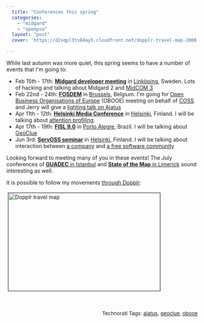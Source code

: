 ```yaml
---
  title: "Conferences this spring"
  categories: 
    - "midgard"
    - "openpsa"
  layout: "post"
  cover: 'https://d2vqpl3tx84ay5.cloudfront.net/dopplr-travel-map-2008-1.jpg'

---
```

<p>
While last autumn was more quiet, this spring seems to have a number of events that I'm going to:
</p><ul><li>Feb 15th - 17th: <strong><a href="http://www.midgard-project.org/community/events/midgard_developer_meeting-001.html">Midgard developer meeting</a></strong> in <a href="http://en.wikipedia.org/wiki/Link%C3%B6ping">Linköping</a>, Sweden. Lots of hacking and talking about Midgard 2 and <a href="http://bergie.iki.fi/blog/some_plans_for_midcom_3/">MidCOM 3</a></li>
<li>Feb 22nd - 24th: <strong><a href="http://fosdem.org/2008/">FOSDEM</a></strong> in <a href="http://en.wikipedia.org/wiki/Brussels">Brussels</a>, Belgium. I'm going for <a href="http://www.obooe.eu/en">Open Business Organisations of Europe</a> (OBOOE) meeting on behalf of <a href="http://www.coss.fi/web/coss/home">COSS</a> and Jerry will give a <a href="http://protoblogr.net/blog/view/ajatus_lightning_talk-_fosdem.html">lighting talk on Ajatus</a></li>
<li>Apr 11th - 12th: <strong><a href="http://www.mediapaivat.fi/english/">Helsinki Media Conference</a></strong> in <a href="http://en.wikipedia.org/wiki/Helsinki">Helsinki</a>, Finland. I will be talking about <a href="http://bergie.iki.fi/blog/putting_attention_to_midgard/">attention profiling</a>.</li>
<li>Apr 17th - 19th: <strong><a href="http://fisl.softwarelivre.org/9.0/www/">FISL 9.0</a></strong> in <a href="http://en.wikipedia.org/wiki/Porto_Alegre">Porto Alegre</a>, Brazil. I will be talking about <a href="http://www.freedesktop.org/wiki/Software/GeoClue">GeoClue</a></li>
<li>Jun 3rd: <strong><a href="http://www.coss.fi/web/servoss/home">ServOSS seminar</a></strong> in <a href="http://en.wikipedia.org/wiki/Helsinki">Helsinki</a>, Finland. I will be talking about interaction between <a href="http://nemein.com/en/">a company</a> and <a href="http://www.midgard-project.org/">a free software community</a></li>
</ul><p>
Looking forward to meeting many of you in these events! The July conferences of <strong><a href="http://guadec.expectnation.com/public/content/main">GUADEC</a></strong><a href="http://guadec.expectnation.com/public/content/main"> in Istanbul</a> and <strong><a href="http://wiki.openstreetmap.org/index.php/State_Of_The_Map_2008">State of the Map</a></strong><a href="http://wiki.openstreetmap.org/index.php/State_Of_The_Map_2008"> in Limerick</a> sound interesting as well.
</p><p>
It is possible to follow my movements <a href="http://www.dopplr.com/traveller/bergie">through Dopplr</a>:
</p><p>
<img src="https://d2vqpl3tx84ay5.cloudfront.net/dopplr-travel-map-2008-1.jpg" height="257" width="400" border="1" hspace="4" vspace="4" alt="Dopplr travel map" title="Dopplr travel map" /><br /><span style="font-size:10pt;">
<br /></span>
</p><p style="text-align:right;">
<span style="font-size:10pt;">
<br />Technorati Tags: </span><span style="font-size:10pt;"><a href="http://www.technorati.com/tag/ajatus">ajatus</a></span><span style="font-size:10pt;">, </span><span style="font-size:10pt;"><a href="http://www.technorati.com/tag/geoclue">geoclue</a></span><span style="font-size:10pt;">, </span><span style="font-size:10pt;"><a href="http://www.technorati.com/tag/obooe">obooe</a></span>
</p>
